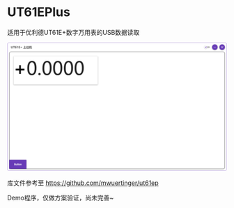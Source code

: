 # UT61EPlus
适用于优利德UT61E+数字万用表的USB数据读取

![image (3)](Snipaste_2023-06-16_16-59-01.png)

库文件参考至 https://github.com/mwuertinger/ut61ep 

Demo程序，仅做方案验证，尚未完善~

